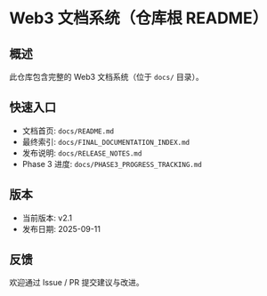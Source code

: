 # Web3 文档系统（仓库根 README）

## 概述

此仓库包含完整的 Web3 文档系统（位于 `docs/` 目录）。

## 快速入口

- 文档首页: `docs/README.md`
- 最终索引: `docs/FINAL_DOCUMENTATION_INDEX.md`
- 发布说明: `docs/RELEASE_NOTES.md`
- Phase 3 进度: `docs/PHASE3_PROGRESS_TRACKING.md`

## 版本

- 当前版本: v2.1
- 发布日期: 2025-09-11

## 反馈

欢迎通过 Issue / PR 提交建议与改进。
